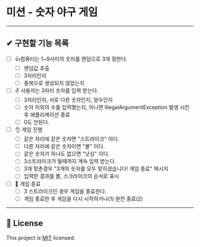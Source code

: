 # 미션 - 숫자 야구 게임

---
## ✔ 구현할 기능 목록

- [ ] 👍컴퓨터는 1~9사이의 숫자를 랜덤으로 3개 정한다.
  - [ ] 랜덤값 추출
  - [ ] 3자리인지 
  - [ ] 중복으로 생성되지 않았는지

- [ ] ✌ 사용자는 3자리 숫자를 입력 받는다.
  - [ ] 3자리인지, 서로 다른 숫자인지, 양수인지
  - [ ] 숫자 이외의 수를 입력했는지, 아니면 IllegalArgumentException 발생 시킨후 애플리케이션 종료
  - [ ] 0도 안된다.
  
- [ ] 👌 게임 진행
  - [ ] 같은 자리에 같은 숫자면 "스트라이크" 이다.
  - [ ] 다른 자리에 같은 숫자이면 "볼" 이다.
  - [ ] 같은 숫자가 하나도 없으면 "낫싱" 이다. 
  - [ ] 3스트라이크가 될때까지 계속 입력 받는다.
  - [ ] 3개 맞춘경우 "3개의 숫자를 모두 맞히셨습니다! 게임 종료" 메시지
  - [ ] 입력한 결과를 볼, 스크라이크의 순서로 표시

- [ ] 🖖 게임 종료
  - [ ] 3 스트라이크인 경우 게임을 종료한다.
  - [ ] 게임 종료한 후 게임을 다시 시작하거나(1) 완전 종료(2)

---

## 📝 License

This project is [MIT](https://github.com/woowacourse/java-baseball-precourse/blob/master/LICENSE) licensed.
